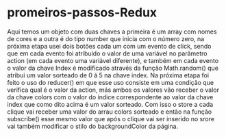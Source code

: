 # promeiros-passos-Redux

Aqui temos um objeto com duas chaves
a primeira é um array com nomes de cores
e a outra é do tipo number que inicia com
o número zero, na próxima etapa usei dois
botões cada um com um evento de click,
sendo que em cada evento foi atribuído
 o valor de uma variável no parâmetro action
(em cada evento uma variável diferente), e
também em cada evento o valor da chave Index é
modificado através da função Math.random() que
atribui um valor sorteado de 0 á 5 na chave index.
  Na próxima etapa foi feito o uso do reducer()
em que esse uso consiste em uma condição que
verifica qual é o valor da action, más ambos os
valores vão receber o valor da chave colors com o
valor do índice correspondente ao valor da chave index que
como dito acima é um valor sorteado.
  Com isso o store a cada clique vai receber uma valor
do arrau colors sorteado e então na função subscribe()
esse mesmo valor que após o clique vai ser inserido no srore
vai também modificar o stilo do backgroundColor da página.
